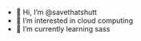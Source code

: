 - 👋 Hi, I’m @savethatshutt
- 👀 I’m interested in cloud computing
- 🌱 I’m currently learning sass



<!---
savethatshutt/savethatshutt is a ✨ special ✨ repository because its `README.md` (this file) appears on your GitHub profile.
You can click the Preview link to take a look at your changes.
--->
